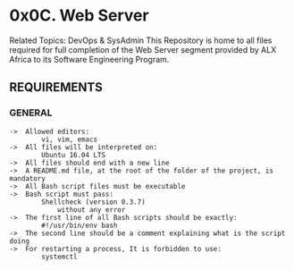 # 0x0C. Web Server
Related Topics: DevOps & SysAdmin
	This Repository is home to all files required for full completion of the Web Server segment provided by ALX Africa to its Software Engineering Program.

## REQUIREMENTS

### GENERAL

	->	Allowed editors:
			vi, vim, emacs
	->	All files will be interpreted on:
			Ubuntu 16.04 LTS
	->	All files should end with a new line
	->	A README.md file, at the root of the folder of the project, is mandatory
	->	All Bash script files must be executable
	->	Bash script must pass:
			Shellcheck (version 0.3.7)
				without any error
	->	The first line of all Bash scripts should be exactly:
			#!/usr/bin/env bash
	->	The second line should be a comment explaining what is the script doing
	->	For restarting a process, It is forbidden to use:
			systemctl
